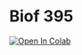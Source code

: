 # Biof 395

[![Open In Colab](https://colab.research.google.com/assets/colab-badge.svg)](https://colab.research.google.com/github/googlecolab/1010shaneBiof_395)
